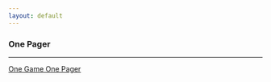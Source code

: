 ```yaml
---
layout: default
---
```



### One Pager
-------------
[One Game One Pager](http://one.game/onepager_en.pdf)


